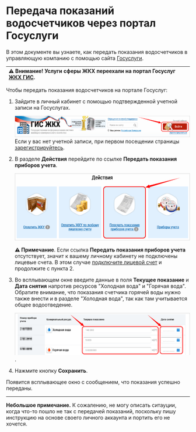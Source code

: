 # Передача показаний водосчетчиков через портал Госуслуги

В этом документе вы узнаете, как передать показания водосчетчиков в управляющую компанию с помощью сайта [Госуслуги](https://www.gosuslugi.ru/).

|⚠ Внимание! Услуги сферы ЖКХ переехали на портал Госуслуг [ЖКХ ГИС](https://dom.gosuslugi.ru/).|
|:---|

Чтобы передать показания водосчетчиков на портале Госуслуг:
1. Зайдите в личный кабинет с помощью подтвержденной учетной записи на Госуслугах.

	![sign-in](https://github.com/ded-ared/gosuslugi/blob/main/images/001-sign-in.png "sign-in")   
	Если у вас нет учетной записи, при первом посещении страницы [зарегистрируйтесь](https://dom.gosuslugi.ru/#!/registration-info).

2. В разделе **Действия** перейдите по ссылке **Передать показания приборов учета**.

	![send-reading](https://github.com/ded-ared/gosuslugi/blob/main/images/2-actions.png "send-reading")

	**⚠ Примечание**. Если ссылка **Передать показания приборов учета** отсутствует, значит к вашему личному кабинету не подключены лицевые счета. В этом случае [подключите лицевой счет](https://github.com/ded-ared/gosuslugi/blob/main/blank_page.md#%D0%BF%D1%83%D1%81%D1%82%D0%B0%D1%8F-%D1%81%D1%82%D1%80%D0%B0%D0%BD%D0%B8%D1%86%D0%B0 "здесь должна быть ссылка на инструкцию по подключению ЛС, но это уже вне рамок данного задания") и продолжите с пункта 2.

3. Во всплывающем окне введите данные в поля **Текущее показание** и **Дата снятия** напротив ресурсов "Холодная вода" и "Горячая вода".
	Обратите внимание, что показания счетчика горячей воды нужно также внести и в разделе "Холодная вода", так как там учитывается общее водоотведение.   

	![fill and save data](https://github.com/ded-ared/gosuslugi/blob/main/images/показания-дата.png "fill-and-save-data").

4. Нажмите кнопку **Сохранить**.

Появится всплывающее окно с сообщением, что показания успешно переданы.
	
-----

**Небольшое примечание.**
К сожалению, не могу описать ситауции, когда что-то пошло не так с передачей показаний, поскольку пишу инструкцию на основе своего личного аккаунта и портить его не хочется.
